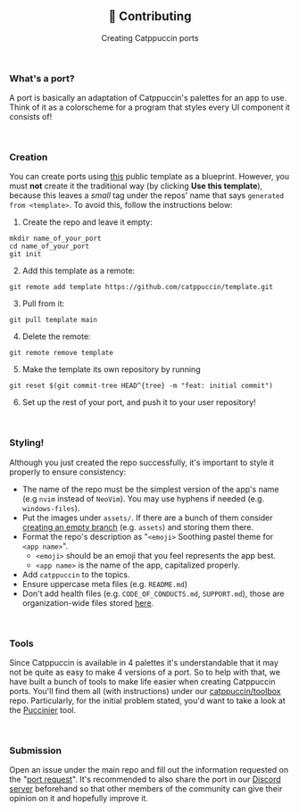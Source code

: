 <p align="center">
  <h2 align="center">🤝 Contributing</h2>
</p>

<p align="center">
	Creating Catppuccin ports
</p>

&nbsp;

### What's a port?

A port is basically an adaptation of Catppuccin's palettes for an app to use. Think of it as a colorscheme for a program that styles every UI component it consists of!

&nbsp;

### Creation

You can create ports using [this](https://github.com/catppuccin/template) public template as a blueprint. However, you must **not** create it the traditional way (by clicking **Use this template**), because this leaves a _small_ tag under the repos' name that says `generated from <template>`. To avoid this, follow the instructions below:

1. Create the repo and leave it empty:
```
mkdir name_of_your_port
cd name_of_your_port
git init
```

2. Add this template as a remote:
```
git remote add template https://github.com/catppuccin/template.git
```

3. Pull from it: 
```
git pull template main
```

4. Delete the remote:
```
git remote remove template
```

5. Make the template its own repository by running
```
git reset $(git commit-tree HEAD^{tree} -m "feat: initial commit")
```

6. Set up the rest of your port, and push it to your user repository!

&nbsp;

### Styling!

Although you just created the repo successfully, it's important to style it properly to ensure consistency:

-   The name of the repo must be the simplest version of the app's name (e.g `nvim` instead of `NeoVim`). You may use hyphens if needed (e.g. `windows-files`).
-   Put the images under `assets/`. If there are a bunch of them consider [creating an empty branch](https://gist.github.com/joncardasis/e6494afd538a400722545163eb2e1fa5) (e.g. `assets`) and storing them there.
-   Format the repo's description as "`<emoji>` Soothing pastel theme for `<app name>`".
    - `<emoji>` should be an emoji that you feel represents the app best.
    - `<app name>` is the name of the app, capitalized properly.
-   Add `catppuccin` to the topics.
-   Ensure uppercase meta files (e.g. `README.md`)
-   Don't add health files (e.g. `CODE_OF_CONDUCTS.md`, `SUPPORT.md`), those are organization-wide files stored [here](https://github.com/catppuccin/.github).

&nbsp;

### Tools

Since Catppuccin is available in 4 palettes it's understandable that it may not be quite as easy to make 4 versions of a port. So to help with that, we have built a bunch of tools to make life easier when creating Catppuccin ports. You'll find them all (with instructions) under our [catppuccin/toolbox](https://github.com/catppuccin/toolbox) repo. Particularly, for the initial problem stated, you'd want to take a look at the [Puccinier](https://github.com/catppuccin/toolbox#%EF%B8%8F-puccinier) tool.

&nbsp;

### Submission

Open an issue under the main repo and fill out the information requested on the "[port request](https://github.com/catppuccin/catppuccin/issues/new?assignees=&labels=port+request&template=port-request.md&title=App)". It's recommended to also share the port in our [Discord server](https://discord.gg/r6Mdz5dpFc) beforehand so that other members of the community can give their opinion on it and hopefully improve it.
